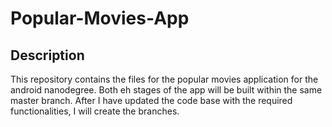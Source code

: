 # Popular-Movies-App

## Description

This repository contains the files for the popular movies application for the android nanodegree. Both eh stages of the app will be built within the same master branch. After I have updated the code base with the required functionalities, I will create the branches.
